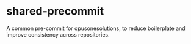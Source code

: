 # shared-precommit
A common pre-commit for opusonesolutions, to reduce boilerplate and improve consistency across repositories.
